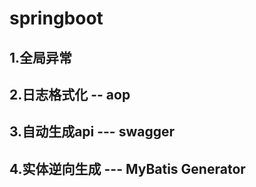 # springboot
1.全局异常
---
2.日志格式化 -- aop
---
3.自动生成api --- swagger
---
4.实体逆向生成 --- MyBatis Generator
---
